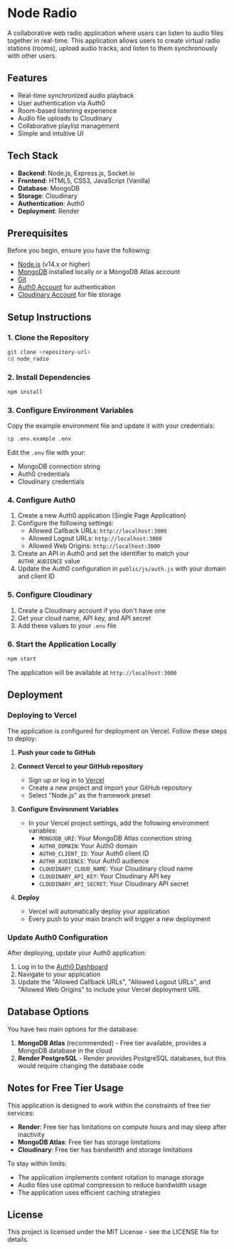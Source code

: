 # Node Radio

A collaborative web radio application where users can listen to audio files together in real-time. This application allows users to create virtual radio stations (rooms), upload audio tracks, and listen to them synchronously with other users.

## Features

- Real-time synchronized audio playback
- User authentication via Auth0
- Room-based listening experience
- Audio file uploads to Cloudinary
- Collaborative playlist management
- Simple and intuitive UI

## Tech Stack

- **Backend**: Node.js, Express.js, Socket.io
- **Frontend**: HTML5, CSS3, JavaScript (Vanilla)
- **Database**: MongoDB
- **Storage**: Cloudinary
- **Authentication**: Auth0
- **Deployment**: Render

## Prerequisites

Before you begin, ensure you have the following:

- [Node.js](https://nodejs.org/) (v14.x or higher)
- [MongoDB](https://www.mongodb.com/try/download/community) installed locally or a MongoDB Atlas account
- [Git](https://git-scm.com/downloads)
- [Auth0 Account](https://auth0.com/) for authentication
- [Cloudinary Account](https://cloudinary.com/) for file storage

## Setup Instructions

### 1. Clone the Repository

```bash
git clone <repository-url>
cd node_radio
```

### 2. Install Dependencies

```bash
npm install
```

### 3. Configure Environment Variables

Copy the example environment file and update it with your credentials:

```bash
cp .env.example .env
```

Edit the `.env` file with your:
- MongoDB connection string
- Auth0 credentials
- Cloudinary credentials

### 4. Configure Auth0

1. Create a new Auth0 application (Single Page Application)
2. Configure the following settings:
   - Allowed Callback URLs: `http://localhost:3000`
   - Allowed Logout URLs: `http://localhost:3000`
   - Allowed Web Origins: `http://localhost:3000`
3. Create an API in Auth0 and set the identifier to match your `AUTH0_AUDIENCE` value
4. Update the Auth0 configuration in `public/js/auth.js` with your domain and client ID

### 5. Configure Cloudinary

1. Create a Cloudinary account if you don't have one
2. Get your cloud name, API key, and API secret
3. Add these values to your `.env` file

### 6. Start the Application Locally

```bash
npm start
```

The application will be available at `http://localhost:3000`

## Deployment

### Deploying to Vercel

The application is configured for deployment on Vercel. Follow these steps to deploy:

1. **Push your code to GitHub**

2. **Connect Vercel to your GitHub repository**
   - Sign up or log in to [Vercel](https://vercel.com)
   - Create a new project and import your GitHub repository
   - Select "Node.js" as the framework preset

3. **Configure Environment Variables**
   - In your Vercel project settings, add the following environment variables:
     - `MONGODB_URI`: Your MongoDB Atlas connection string
     - `AUTH0_DOMAIN`: Your Auth0 domain
     - `AUTH0_CLIENT_ID`: Your Auth0 client ID
     - `AUTH0_AUDIENCE`: Your Auth0 audience 
     - `CLOUDINARY_CLOUD_NAME`: Your Cloudinary cloud name
     - `CLOUDINARY_API_KEY`: Your Cloudinary API key
     - `CLOUDINARY_API_SECRET`: Your Cloudinary API secret

4. **Deploy**
   - Vercel will automatically deploy your application
   - Every push to your main branch will trigger a new deployment

### Update Auth0 Configuration

After deploying, update your Auth0 application:
1. Log in to the [Auth0 Dashboard](https://manage.auth0.com/)
2. Navigate to your application
3. Update the "Allowed Callback URLs", "Allowed Logout URLs", and "Allowed Web Origins" to include your Vercel deployment URL

## Database Options

You have two main options for the database:

1. **MongoDB Atlas** (recommended) - Free tier available, provides a MongoDB database in the cloud
2. **Render PostgreSQL** - Render provides PostgreSQL databases, but this would require changing the database code

## Notes for Free Tier Usage

This application is designed to work within the constraints of free tier services:

- **Render**: Free tier has limitations on compute hours and may sleep after inactivity
- **MongoDB Atlas**: Free tier has storage limitations
- **Cloudinary**: Free tier has bandwidth and storage limitations

To stay within limits:
- The application implements content rotation to manage storage
- Audio files use optimal compression to reduce bandwidth usage
- The application uses efficient caching strategies

## License

This project is licensed under the MIT License - see the LICENSE file for details. 